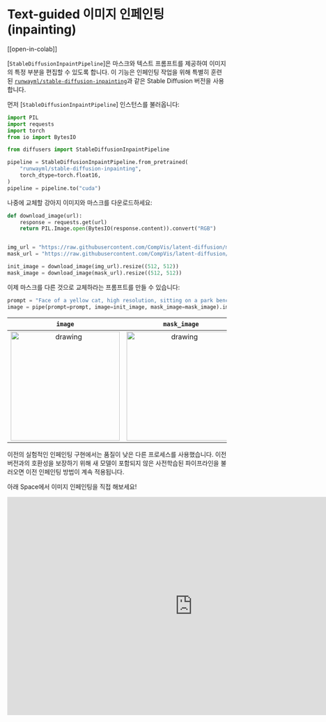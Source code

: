 <!--Copyright 2023 The HuggingFace Team. All rights reserved.

Licensed under the Apache License, Version 2.0 (the "License"); you may not use this file except in compliance with
the License. You may obtain a copy of the License at

http://www.apache.org/licenses/LICENSE-2.0

Unless required by applicable law or agreed to in writing, software distributed under the License is distributed on
an "AS IS" BASIS, WITHOUT WARRANTIES OR CONDITIONS OF ANY KIND, either express or implied. See the License for the
specific language governing permissions and limitations under the License.
-->

# Text-guided 이미지 인페인팅(inpainting)

[[open-in-colab]]

[`StableDiffusionInpaintPipeline`]은 마스크와 텍스트 프롬프트를 제공하여 이미지의 특정 부분을 편집할 수 있도록 합니다. 이 기능은 인페인팅 작업을 위해 특별히 훈련된 [`runwayml/stable-diffusion-inpainting`](https://huggingface.co/runwayml/stable-diffusion-inpainting)과 같은 Stable Diffusion 버전을 사용합니다.

먼저 [`StableDiffusionInpaintPipeline`] 인스턴스를 불러옵니다:

```python
import PIL
import requests
import torch
from io import BytesIO

from diffusers import StableDiffusionInpaintPipeline

pipeline = StableDiffusionInpaintPipeline.from_pretrained(
    "runwayml/stable-diffusion-inpainting",
    torch_dtype=torch.float16,
)
pipeline = pipeline.to("cuda")
```

나중에 교체할 강아지 이미지와 마스크를 다운로드하세요:

```python
def download_image(url):
    response = requests.get(url)
    return PIL.Image.open(BytesIO(response.content)).convert("RGB")


img_url = "https://raw.githubusercontent.com/CompVis/latent-diffusion/main/data/inpainting_examples/overture-creations-5sI6fQgYIuo.png"
mask_url = "https://raw.githubusercontent.com/CompVis/latent-diffusion/main/data/inpainting_examples/overture-creations-5sI6fQgYIuo_mask.png"

init_image = download_image(img_url).resize((512, 512))
mask_image = download_image(mask_url).resize((512, 512))
```

이제 마스크를 다른 것으로 교체하라는 프롬프트를 만들 수 있습니다:

```python
prompt = "Face of a yellow cat, high resolution, sitting on a park bench"
image = pipe(prompt=prompt, image=init_image, mask_image=mask_image).images[0]
```

`image`          | `mask_image` | `prompt` | output |
:-------------------------:|:-------------------------:|:-------------------------:|-------------------------:|
<img src="https://raw.githubusercontent.com/CompVis/latent-diffusion/main/data/inpainting_examples/overture-creations-5sI6fQgYIuo.png" alt="drawing" width="250"/> | <img src="https://raw.githubusercontent.com/CompVis/latent-diffusion/main/data/inpainting_examples/overture-creations-5sI6fQgYIuo_mask.png" alt="drawing" width="250"/> | ***Face of a yellow cat, high resolution, sitting on a park bench*** | <img src="https://huggingface.co/datasets/hf-internal-testing/diffusers-images/resolve/main/in_paint/yellow_cat_sitting_on_a_park_bench.png" alt="drawing" width="250"/> |

<Tip warning={true}>

이전의 실험적인 인페인팅 구현에서는 품질이 낮은 다른 프로세스를 사용했습니다. 이전 버전과의 호환성을 보장하기 위해 새 모델이 포함되지 않은 사전학습된 파이프라인을 불러오면 이전 인페인팅 방법이 계속 적용됩니다.

</Tip>

아래 Space에서 이미지 인페인팅을 직접 해보세요!

<iframe
  src="https://runwayml-stable-diffusion-inpainting.hf.space"
  frameborder="0"
  width="850"
  height="500"
></iframe>
